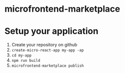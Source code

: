# microfrontend-marketplace

# Setup your application

 1. Create your repository on github
 2. `create-micro-react-app my-app -ap`
 3. `cd my-app`
 4. `npm run build`
 5. `microfrontend-marketplace publish`